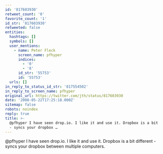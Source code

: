 ```yaml
---
id: '817603930'
retweet_count: '0'
favorite_count: '1'
id_str: '817603930'
retweeted: false
entities:
  hashtags: []
  symbols: []
  user_mentions:
    - name: Peter Fleck
      screen_name: pfhyper
      indices:
        - '0'
        - '8'
      id_str: '55753'
      id: '55753'
  urls: []
in_reply_to_status_id_str: '817554502'
in_reply_to_screen_name: pfhyper
original_url: https://twitter.com/jth/status/817603930
date: '2008-05-22T17:25:18.000Z'
sitemap: false
robots: noindex
reply: true
title: >-
  @pfhyper I have seen drop.io. I like it and use it. Dropbox is a bit different
  - syncs your dropbox …
---
```


@pfhyper I have seen drop.io. I like it and use it. Dropbox is a bit different - syncs your dropbox between multiple computers.